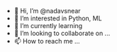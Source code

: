 - 👋 Hi, I’m @nadavsnear
- 👀 I’m interested in Python, ML
- 🌱 I’m currently learning 
- 💞️ I’m looking to collaborate on ...
- 📫 How to reach me ...

<!---
nadavsnear/nadavsnear is a ✨ special ✨ repository because its `README.md` (this file) appears on your GitHub profile.
You can click the Preview link to take a look at your changes.
--->
